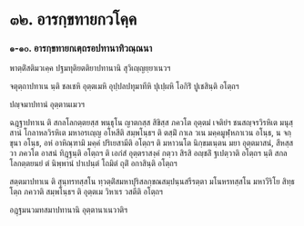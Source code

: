 <h1>๓๒. อารกฺขทายกวโคฺค</h1>
<h3>๑-๑๐. อารกฺขทายกเตฺถรอปทานาทิวณฺณนา</h3>
<p>พาตฺติํสติมวเคฺค  ปฐมทุติยตติยาปทานานิ สุวิเญฺญยฺยาเนวฯ</p>


<p> จตุตฺถาปทาเน นฺติ ชลเชหิ อุตฺตเมหิ อุปฺปลปทุมาทีหิ ปุเปฺผหิ โอกิริํ ปูเชสินฺติ อโตฺถฯ</p>


<p>ปญฺจมาปทานํ อุตฺตานเมวฯ</p>


<p> ฉฎฺฐาปทาเน ติ สกลโลกตฺตยสฺส พนฺธุโน ญาตกสฺส สิขิสฺส ภควโต อุตฺตมํ เจติยํฯ  ชนสญฺจรวิรหิเต  มนุสฺสานํ โกลาหลวิรหิเต มหาอรเญฺญ อโหสีติ สมฺพโนฺธฯ ติ ตสฺมิํ กาเล วเน มคฺคมูฬฺหภาเวน อโนฺธ, น จกฺขุนา  อโนฺธ, อหํ อาหิณฺฑามิ มคฺคํ ปริเยสามีติ อโตฺถฯ ติ มหาวนโต นิกฺขมเนฺตน มยา  อุตฺตมาสนํ, สีหสฺส วา ภควโต อาสนํ ทิฎฺฐนฺติ อโตฺถฯ ติ เอกํสํ อุตฺตราสงฺคํ กตฺวา สิรสิ อญฺชลิํ ฐเปตฺวาติ อโตฺถฯ นฺติ สกลโลกตฺตยนยํ ตํ นิพฺพานํ ปาเปนฺตํ โถมิตํ ถุติํ อกาสินฺติ อโตฺถฯ</p>


<p> สตฺตมาปทาเน  ติ สุนฺทรทสฺสโน ทฺวตฺติํสมหาปุริสลกฺขณสมฺปนฺนสรีรตฺตา มโนหรทสฺสโน มหาวีริโย สิทฺธโตฺถ ภควาติ สมฺพโนฺธฯ ติ อุตฺตเม วิหาเร วสตีติ อโตฺถฯ</p>


<p>อฎฺฐมนวมทสมาปทานานิ อุตฺตานาเนวาติฯ</p>

</p>





